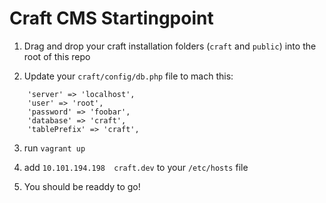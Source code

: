 
Craft CMS Startingpoint
==========

1. Drag and drop your craft installation folders (`craft` and `public`) into the root of this repo

2. Update your `craft/config/db.php` file to mach this:

```
	'server' => 'localhost',
	'user' => 'root',
	'password' => 'foobar',
	'database' => 'craft',
	'tablePrefix' => 'craft',

```

3. run `vagrant up`

4. add `10.101.194.198  craft.dev` to your `/etc/hosts` file

5. You should be readdy to go!
